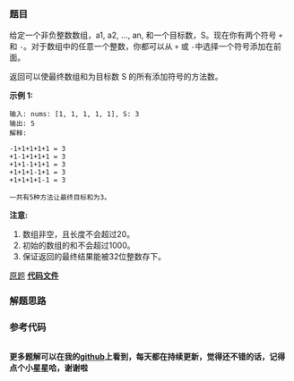 ### 题目
给定一个非负整数数组，a1, a2, ..., an, 和一个目标数，S。现在你有两个符号 `+` 和 `-`。对于数组中的任意一个整数，你都可以从 `+`
或 `-`中选择一个符号添加在前面。

返回可以使最终数组和为目标数 S 的所有添加符号的方法数。

**示例 1:**

    
    
    输入: nums: [1, 1, 1, 1, 1], S: 3
    输出: 5
    解释: 
    
    -1+1+1+1+1 = 3
    +1-1+1+1+1 = 3
    +1+1-1+1+1 = 3
    +1+1+1-1+1 = 3
    +1+1+1+1-1 = 3
    
    一共有5种方法让最终目标和为3。
    

**注意:**

  1. 数组非空，且长度不会超过20。
  2. 初始的数组的和不会超过1000。
  3. 保证返回的最终结果能被32位整数存下。

[原题](https://leetcode-cn.com/problems/target-sum/)    **[代码文件]()**


### 解题思路




### 参考代码

```go


```




**更多题解可以在我的[github](https://github.com/LZH139/leetcode_Go)上看到，每天都在持续更新，觉得还不错的话，记得点个小星星哈，谢谢啦**
